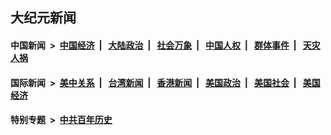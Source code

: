 ## 大纪元新闻

#### 中国新闻 &nbsp;>&nbsp; [中国经济](indexes/ncid283/README.md?07181645) &nbsp;| &nbsp; [大陆政治](indexes/ncid277/README.md?07181645) &nbsp;| &nbsp; [社会万象](indexes/ncid282/README.md?07181645) &nbsp;| &nbsp; [中国人权](indexes/ncid278/README.md?07181645) &nbsp;| &nbsp; [群体事件](indexes/ncid279/README.md?07181645) &nbsp;| &nbsp; [天灾人祸](indexes/ncid280/README.md?07181645)

#### 国际新闻 &nbsp;>&nbsp; [美中关系](indexes/nf1412576/README.md?07181645) &nbsp;| &nbsp; [台湾新闻](indexes/ncid1349361/README.md?07181645) &nbsp;| &nbsp; [香港新闻](indexes/ncid1349362/README.md?07181645) &nbsp;| &nbsp; [美国政治](indexes/ncid1078159/README.md?07181645) &nbsp;| &nbsp; [美国社会](indexes/ncid1078160/README.md?07181645) &nbsp;| &nbsp; [美国经济](indexes/ncid1078158/README.md?07181645)

#### 特别专题 &nbsp;>&nbsp; [中共百年历史](https://github.com/easy2view/epoch-special/blob/master/README.md?07181645)  
